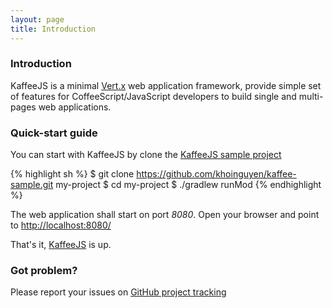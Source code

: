 ```yaml
---
layout: page
title: Introduction
---
```


### Introduction	
KaffeeJS is a minimal [Vert.x](http://vertx.io) web application framework, provide simple set of features for CoffeeScript/JavaScript developers to build single and multi-pages web applications.

### Quick-start guide
You can start with KaffeeJS by clone the [KaffeeJS sample project](http://github.com/khoinguyen/kaffee-sample)

{% highlight sh %}
$ git clone https://github.com/khoinguyen/kaffee-sample.git my-project
$ cd my-project
$ ./gradlew runMod
{% endhighlight %}

The web application shall start on port *8080*. Open your browser and point to [http://localhost:8080/](http://localhost:8080/)

That's it, [KaffeeJS]({{site.repoUrlr}}) is up.

### Got problem?
Please report your issues on [GitHub project tracking](https://github.com/khoinguyen/vertx-mods-kaffee/issues)
